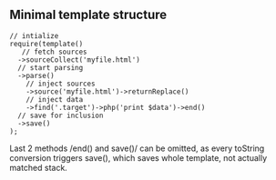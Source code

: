## Minimal template structure ##
```
// intialize 
require(template()
   // fetch sources
  ->sourceCollect('myfile.html')
  // start parsing
  ->parse()
    // inject sources
    ->source('myfile.html')->returnReplace()
    // inject data
    ->find('.target')->php('print $data')->end()
  // save for inclusion
  ->save()
);
```
Last 2 methods /end() and save()/ can be omitted, as every toString conversion triggers save(), which saves whole template, not actually matched stack.